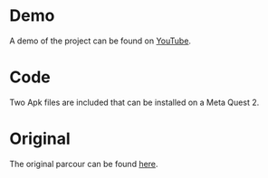 # Demo
A demo of the project can be found on [YouTube](https://www.youtube.com/watch?v=nwIDhQDjOUo).
# Code
Two Apk files are included that can be installed on a Meta Quest 2.
# Original
The original parcour can be found [here](https://github.com/wenjietseng/VR-locomotion-parkour.git).
